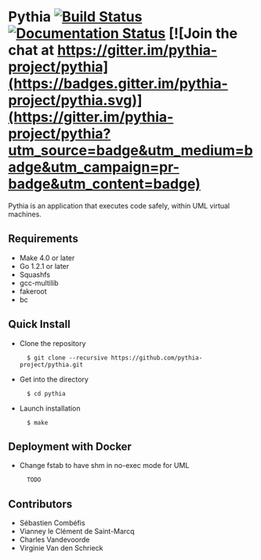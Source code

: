 # Pythia [![Build Status](https://travis-ci.org/pythia-project/pythia.svg?branch=master)](https://travis-ci.org/pythia-project/pythia) [![Documentation Status](https://readthedocs.org/projects/pythia-core/badge/?version=latest)](http://pythia-core.readthedocs.org/en/latest/?badge=latest) [![Join the chat at https://gitter.im/pythia-project/pythia](https://badges.gitter.im/pythia-project/pythia.svg)](https://gitter.im/pythia-project/pythia?utm_source=badge&utm_medium=badge&utm_campaign=pr-badge&utm_content=badge)

Pythia is an application that executes code safely, within UML virtual machines.

## Requirements

- Make 4.0 or later
- Go 1.2.1 or later
- Squashfs
- gcc-multilib
- fakeroot
- bc

## Quick Install

- Clone the repository

        $ git clone --recursive https://github.com/pythia-project/pythia.git

- Get into the directory

        $ cd pythia

- Launch installation

        $ make

## Deployment with Docker

- Change fstab to have shm in no-exec mode for UML

        TODO

## Contributors

- Sébastien Combéfis
- Vianney le Clément de Saint-Marcq
- Charles Vandevoorde
- Virginie Van den Schrieck